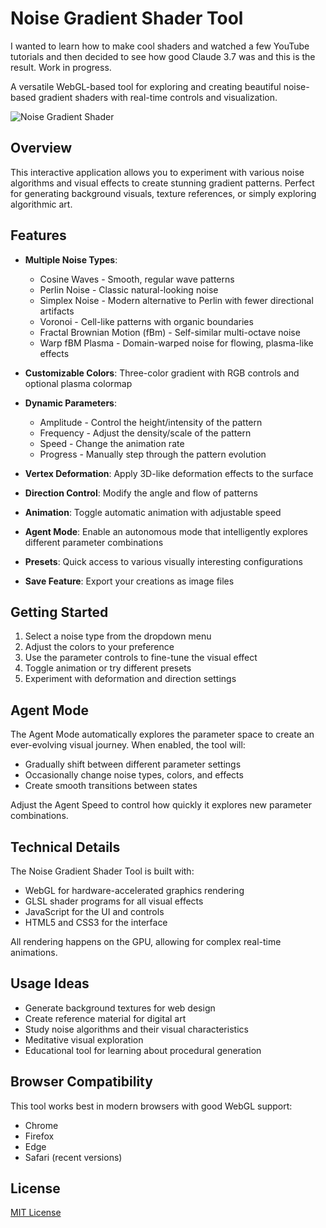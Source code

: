 # Noise Gradient Shader Tool

I wanted to learn how to make cool shaders and watched a few YouTube tutorials and then decided to see how good Claude 3.7 was and this is the result. Work in progress.

A versatile WebGL-based tool for exploring and creating beautiful noise-based gradient shaders with real-time controls and visualization.

![Noise Gradient Shader](https://github.com/lifesized/NoiseGradientShader/raw/main/screenshot.png)

## Overview

This interactive application allows you to experiment with various noise algorithms and visual effects to create stunning gradient patterns. Perfect for generating background visuals, texture references, or simply exploring algorithmic art.

## Features

- **Multiple Noise Types**:
  - Cosine Waves - Smooth, regular wave patterns
  - Perlin Noise - Classic natural-looking noise
  - Simplex Noise - Modern alternative to Perlin with fewer directional artifacts
  - Voronoi - Cell-like patterns with organic boundaries
  - Fractal Brownian Motion (fBm) - Self-similar multi-octave noise
  - Warp fBM Plasma - Domain-warped noise for flowing, plasma-like effects

- **Customizable Colors**: Three-color gradient with RGB controls and optional plasma colormap

- **Dynamic Parameters**:
  - Amplitude - Control the height/intensity of the pattern
  - Frequency - Adjust the density/scale of the pattern
  - Speed - Change the animation rate
  - Progress - Manually step through the pattern evolution

- **Vertex Deformation**: Apply 3D-like deformation effects to the surface

- **Direction Control**: Modify the angle and flow of patterns

- **Animation**: Toggle automatic animation with adjustable speed

- **Agent Mode**: Enable an autonomous mode that intelligently explores different parameter combinations

- **Presets**: Quick access to various visually interesting configurations

- **Save Feature**: Export your creations as image files

## Getting Started

1. Select a noise type from the dropdown menu
2. Adjust the colors to your preference
3. Use the parameter controls to fine-tune the visual effect
4. Toggle animation or try different presets
5. Experiment with deformation and direction settings

## Agent Mode

The Agent Mode automatically explores the parameter space to create an ever-evolving visual journey. When enabled, the tool will:

- Gradually shift between different parameter settings
- Occasionally change noise types, colors, and effects
- Create smooth transitions between states

Adjust the Agent Speed to control how quickly it explores new parameter combinations.

## Technical Details

The Noise Gradient Shader Tool is built with:

- WebGL for hardware-accelerated graphics rendering
- GLSL shader programs for all visual effects
- JavaScript for the UI and controls
- HTML5 and CSS3 for the interface

All rendering happens on the GPU, allowing for complex real-time animations.

## Usage Ideas

- Generate background textures for web design
- Create reference material for digital art
- Study noise algorithms and their visual characteristics
- Meditative visual exploration
- Educational tool for learning about procedural generation

## Browser Compatibility

This tool works best in modern browsers with good WebGL support:
- Chrome
- Firefox
- Edge
- Safari (recent versions)

## License

[MIT License](LICENSE) 
